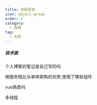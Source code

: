 ```yaml
---
title: 安硕信息
icon: object-group
order: 2
category:
  - 指南
tag:
  - 布局
---
```




##### 技术面

个人博客的笔记是自己写的吗

微服务相比与单体架构的优势,使用了哪些组件

vue熟悉吗

多线程
